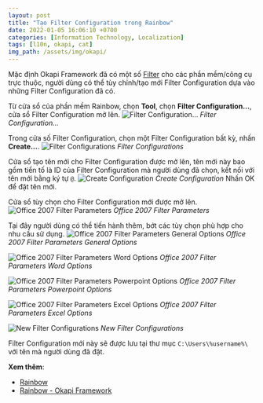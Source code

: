 ```yaml
---
layout: post
title: "Tạo Filter Configuration trong Rainbow"
date: 2022-01-05 16:06:10 +0700
categories: [Information Technology, Localization]
tags: [l10n, okapi, cat]
img_path: /assets/img/okapi/
---
```


Mặc định Okapi Framework đã có một số [Filter](https://okapiframework.org/wiki/index.php/Filters) cho các phần mềm/công cụ trực thuộc, người dùng có thể tùy chỉnh/tạo mới Filter Configuration dựa vào những Filter Configuration đã có.

Từ cửa sổ của phần mềm Rainbow, chọn **Tool**, chọn **Filter Configuration...**, cửa sổ Filter Configuration mở lên.
![Filter Configuration...](Rainbow_Tools.png)
_Filter Configuration..._

Trong cửa số Filter Configuration, chọn một Filter Configuration bất kỳ, nhấn **Create...**.
![Filter Configurations](Filter_Configurations.png)
_Filter Configurations_

Cửa sổ tạo tên mới cho Filter Configuration được mở lên, tên mới này bao gồm tiền tố là ID của Filter Configuration mà người dùng đã chọn, kết nối với tên mới bằng ký tự `@`.
![Create Configuration](Create_Configuration.png)
_Create Configuration_
Nhấn OK để đặt tên mới.

Cửa sổ tùy chọn cho Filter Configuration mới được mở lên.
![Office 2007 Filter Parameters](Office_2007_Filter_Parameters.png)
_Office 2007 Filter Parameters_

Tại đây người dùng có thể tiến hành thêm, bớt các tùy chọn phù hợp cho nhu cầu sử dụng.
![Office 2007 Filter Parameters General Options](Office_2007_Filter_Parameters_General_Options.png)
_Office 2007 Filter Parameters General Options_

![Office 2007 Filter Parameters Word Options](Office_2007_Filter_Parameters_Word_Options.png)
_Office 2007 Filter Parameters Word Options_

![Office 2007 Filter Parameters Powerpoint Options](Office_2007_Filter_Parameters_Powerpoint_Options.png)
_Office 2007 Filter Parameters Powerpoint Options_

![Office 2007 Filter Parameters Excel Options](Office_2007_Filter_Parameters_Excel_Options.png)
_Office 2007 Filter Parameters Excel Options_

![New Filter Configurations](Filter_Configurations_After.png)
_New Filter Configurations_

Filter Configuration mới này sẽ được lưu tại thư mục `C:\Users\%username%\` với tên mà người dùng đã đặt.

**Xem thêm**:
- [Rainbow](https://vegetaz.github.io/posts/Rainbow/)
- [Rainbow - Okapi Framework](https://okapiframework.org/wiki/index.php/Rainbow)
